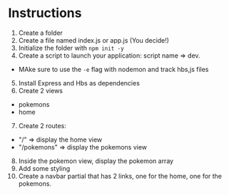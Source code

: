 # Instructions

1. Create a folder
2. Create a file named index.js or app.js (You decide!)
3. Initialize the folder with `npm init -y`
4. Create a script to launch your application: script name => dev.

- MAke sure to use the `-e` flag with nodemon and track hbs,js files

5. Install Express and Hbs as dependencies
6. Create 2 views

- pokemons
- home

7. Create 2 routes:

- "/" => display the home view
- "/pokemons" => display the pokemons view

8. Inside the pokemon view, display the pokemon array
9. Add some styling
10. Create a navbar partial that has 2 links, one for the home, one for the pokemons.
